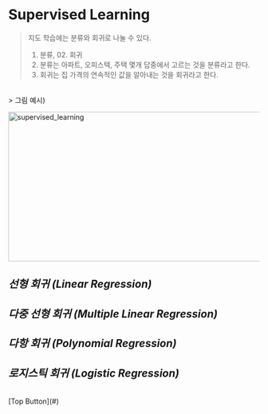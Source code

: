 Supervised Learning
=============  
> 지도 학습에는 분류와 회귀로 나눌 수 있다.  
> 01. 분류, 02. 회귀  
> 01. 분류는 아파트, 오피스텍, 주택 몇개 답중에서 고르는 것을 분류라고 한다.  
> 02. 회귀는 집 가격의 연속적인 값을 알아내는 것을 회귀라고 한다.  
  
<br>  
> 그림 예시)  

<img src="https://user-images.githubusercontent.com/66001539/120929274-5e9c0c80-c723-11eb-8ff0-abb99814905e.png" width="600px" height="300px" title="px(픽셀) 크기 설정" alt="supervised_learning"></img><br>  


*선형 회귀 (Linear Regression)*
-------------  
>   

*다중 선형 회귀 (Multiple Linear Regression)*
-------------  
>  

*다항 회귀 (Polynomial Regression)*
-------------  
>  


*로지스틱 회귀 (Logistic Regression)*
-------------  
>  

<br>
[Top Button](#)
